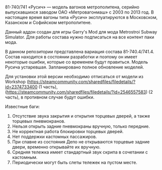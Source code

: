 81-740/741 «Русич» — модель вагонов метрополитена, серийно выпускавшихся заводом ОАО «Метровагонмаш» с 2003 по 2013 год. В настоящее время вагоны типа «Русич» эксплуатируются в Московском, Казанском и Софийском метрополитене.

Данный аддон создан для игры Garry's Mod для мода Metrostroi Subway Simulator. Для работы состава нужно подписаться на все контент паки мода.

В данном репозитории представлена вариация состава 81-740.4/741.4. Состав находится в состоянии разработки и поэтому он имеет некоторые ошибки, которые со временем будут правиться. Модель Русича устаревшая.
Запланировано полное обновление моделей. 

Для установки этой версии необходимо отписаться от модели из Workshop (https://steamcommunity.com/sharedfiles/filedetails/?id=2374733400 (1 часть),(https://steamcommunity.com/sharedfiles/filedetails/?id=2546557583) (2 часть),
в противном случае будут ошибки.

Известные баги: 

1) Отсутствие звука закрытия и открытия торцевых дверей, а также торцевых пневмокранов.
2) Нельзя открыть задние пневмокраны вручную, только передние.
3) Не корректная работа блокировки торцевых дверей.
4) Нет поддержки кастомных пассажиров.
5) При спавне из состояния Депо не открываются торцевые задние двери, временно открывайте их вручную.
6) Cредняя тележка имеет стандартный звук скрипа в сочетании с кастомным.
7) Периодически могут быть слеты тележек на пустом месте.
